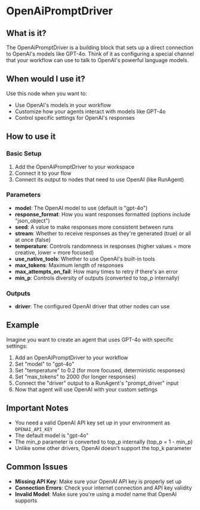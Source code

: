 # OpenAiPromptDriver

## What is it?

The OpenAiPromptDriver is a building block that sets up a direct connection to OpenAI's models like GPT-4o. Think of it as configuring a special channel that your workflow can use to talk to OpenAI's powerful language models.

## When would I use it?

Use this node when you want to:

- Use OpenAI's models in your workflow
- Customize how your agents interact with models like GPT-4o
- Control specific settings for OpenAI's responses

## How to use it

### Basic Setup

1. Add the OpenAiPromptDriver to your workspace
2. Connect it to your flow
3. Connect its output to nodes that need to use OpenAI (like RunAgent)

### Parameters

- **model**: The OpenAI model to use (default is "gpt-4o")
- **response_format**: How you want responses formatted (options include "json_object")
- **seed**: A value to make responses more consistent between runs
- **stream**: Whether to receive responses as they're generated (true) or all at once (false)
- **temperature**: Controls randomness in responses (higher values = more creative, lower = more focused)
- **use_native_tools**: Whether to use OpenAI's built-in tools
- **max_tokens**: Maximum length of responses
- **max_attempts_on_fail**: How many times to retry if there's an error
- **min_p**: Controls diversity of outputs (converted to top_p internally)

### Outputs

- **driver**: The configured OpenAI driver that other nodes can use

## Example

Imagine you want to create an agent that uses GPT-4o with specific settings:

1. Add an OpenAiPromptDriver to your workflow
1. Set "model" to "gpt-4o"
1. Set "temperature" to 0.2 (for more focused, deterministic responses)
1. Set "max_tokens" to 2000 (for longer responses)
1. Connect the "driver" output to a RunAgent's "prompt_driver" input
1. Now that agent will use OpenAI with your custom settings

## Important Notes

- You need a valid OpenAI API key set up in your environment as `OPENAI_API_KEY`
- The default model is "gpt-4o"
- The min_p parameter is converted to top_p internally (top_p = 1 - min_p)
- Unlike some other drivers, OpenAI doesn't support the top_k parameter

## Common Issues

- **Missing API Key**: Make sure your OpenAI API key is properly set up
- **Connection Errors**: Check your internet connection and API key validity
- **Invalid Model**: Make sure you're using a model name that OpenAI supports

